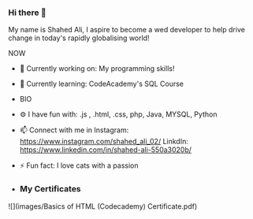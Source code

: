 ### Hi there 👋 
My name is Shahed Ali, I aspire to become a wed developer to help drive change in today's rapidly globalising world! 


NOW

- 🔭 Currently working on: My programming skills! 
- 🌱 Currently learning: CodeAcademy's SQL Course 
- BIO
- ⚙ I have fun with: .js , .html, .css, php, Java, MYSQL, Python
- 📫 Connect with me in Instagram: https://www.instagram.com/shahed_ali_02/ LinkdIn: https://www.linkedin.com/in/shahed-ali-550a3020b/
- ⚡ Fun fact: I love cats with a passion

- ### My Certificates

![](images/Basics of HTML (Codecademy) Certificate.pdf)


